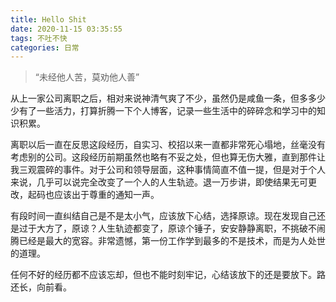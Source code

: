 ```yaml
---
title: Hello Shit
date: 2020-11-15 03:35:55
tags: 不吐不快
categories: 日常
---
```


<blockquote class="blockquote-center">“未经他人苦，莫劝他人善”</blockquote>

<!--more-->

从上一家公司离职之后，相对来说神清气爽了不少，虽然仍是咸鱼一条，但多多少少有了一些活力，打算折腾一下个人博客，记录一些生活中的碎碎念和学习中的知识积累。    

离职以后一直在反思这段经历，自实习、校招以来一直都非常死心塌地，丝毫没有考虑别的公司。这段经历前期虽然也略有不妥之处，但也算无伤大雅，直到那件让我三观震碎的事件。对于公司和领导层面，这种事情简直不值一提，但是对于个人来说，几乎可以说完全改变了一个人的人生轨迹。退一万步讲，即使结果无可更改，起码也应该出于尊重的通知一声。    

有段时间一直纠结自己是不是太小气，应该放下心结，选择原谅。现在发现自己还是过于大方了，原谅？人生轨迹都变了，原谅个锤子，安安静静离职，不挑破不闹腾已经是最大的宽容。非常遗憾，第一份工作学到最多的不是技术，而是为人处世的道理。    

任何不好的经历都不应该忘却，但也不能时刻牢记，心结该放下的还是要放下。路还长，向前看。   